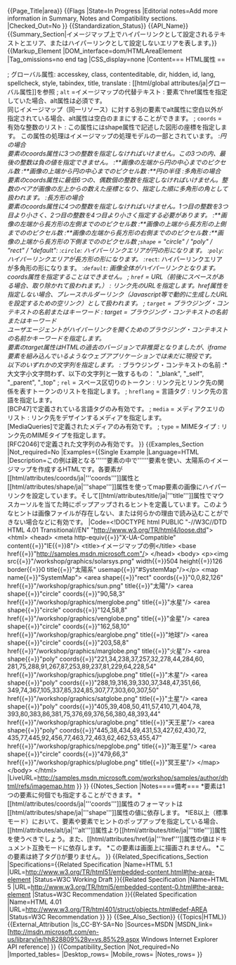 {{Page_Title|area}}
{{Flags
|State=In Progress
|Editorial notes=Add more information in Summary, Notes and Compatibility sections.
|Checked_Out=No
}}
{{Standardization_Status}}
{{API_Name}}
{{Summary_Section|イメージマップ上でハイパーリンクとして設定されるテキストとエリア、またはハイパーリンクとして設定しないエリアを表します。}}
{{Markup_Element
|DOM_interface=dom/HTMLAreaElement
|Tag_omissions=no end tag
|CSS_display=none
|Content=== HTML属性 ==

; グローバル属性<nowiki>:</nowiki> accesskey, class, contenteditable, dir, hidden, id, lang, spellcheck, style, tabindex, title, translate
: [[html/global attributes/ja|グローバル属性]]を参照
; <code>alt</code> =イメージマップの代替テキスト
: <area>要素でhref属性を指定していた場合、alt属性は必須です。<br/>同じイメージマップ（同一リソース）に対する別の<area>要素でalt属性に空白以外が指定されている場合、alt属性は空白のままにすることができます。
; <code>coords</code> = 有効な整数のリスト
: この属性にはshape属性で記述した図形の座標を指定します。 この属性の処理はイメージマップの処理モデルの一部とされています。
:*円の場合<br /><area>要素のcoords属性に3つの整数を指定しなければいけません。この3つの内、最後の整数は負の値を指定できません。
:**画像の左端から円の中心までのピクセル数
:**画像の上端から円の中心までのピクセル数
:**円の半径
:*多角形の場合<br /><area>要素のcoords属性に最低6つの、偶数個の整数を指定しなければいけません。整数のペアが画像の左上からの数えた座標となり、指定した順に多角形の角として扱われます。
:*長方形の場合<br /><area>要素のcoords属性に4つの整数を指定しなければいけません。1つ目の整数を3つ目より小さく、2つ目の整数を4つ目より小さく指定する必要があります。
:**画像の左端から長方形の左側までののピクセル数
:**画像の上端から長方形の上側までののピクセル数
:**画像の左端から長方形の右側までののピクセル数
:**画像の上端から長方形の下側までののピクセル数
;<code>shape</code> = "circle" / "poly" / "rect" / "default":
:*<code>circle</code>: ハイパーリンクエリアが円の形になります。
:*<code>poly</code>: ハイパーリンクエリアが長方形の形になります。
:*<code>rect</code>: ハイパーリンクエリアが多角形の形になります。
:*<code>default</code>: 画像全体がハイパーリンクとなります。coords属性を指定することはできません。
; <code>href</code> = URL（前後にスペースがある場合、取り除かれて扱われます。）
: リンク先のURLを指定します。href属性を指定しない場合、プレースホルダーリンク（Javascript等で動的に生成したURLを設定するための空リンク）として扱われます。
; <code>target</code> = ブラウジング・コンテキストの名前またはキーワード
: target = ブラウジング・コンテキストの名前またはキーワード<br/>ユーザエージェントがハイパーリンクを開くためのブラウジング・コンテキストの名前かキーワードを指定します。<br /><a>要素のtarget属性はHTMLの過去のバージョンで非推奨となりましたが、iframe要素を組み込んでいるようなウェブアプリケーションでは未だに現役です。<br />以下のいずれかの文字列を指定します。
:* ブラウジング・コンテキストの名前
:* 大文字小文字問わず、以下の文字列と一致するもの： "_blank", "_self", "_parent", "_top"
; <code>rel</code> = スペース区切りのトークン
: リンク元とリンク先の関係を表すトークンのリストを指定します。
; <code>hreflang</code> = 言語タグ
: リンク先の言語を指定します。<br/>[BCP47]で定義されている言語タグのみ有効です。
; <code>media</code> = メディアクエリのリスト
: リンク先をデザインするメディアを指定します。<br/>[MediaQueries]で定義されたメディアのみ有効です。
; <code>type</code> = MIMEタイプ
: リンク先のMIMEタイプを指定します。<br/>[RFC2046]で定義された文字列のみ有効です。
}}
{{Examples_Section
|Not_required=No
|Examples={{Single Example
|Language=HTML
|Description=この例は親となる'''<map>'''要素の中で'''<area>'''要素を使い、太陽系のイメージマップを作成するHTMLです。各<area>要素が[[html/attributes/coords/ja|'''coords''']]属性と[[html/attributes/shape/ja|'''shape''']]属性を使ってmap要素の画像にハイパーリンクを設定しています。そして[[html/attributes/title/ja|'''title''']]属性でマウスカーソルを当てた時にポップアップされるヒントを定義しています。このようなヒントは画像ファイルが存在しない、または何らかの理由で読み込むことができない場合などに有効です。
|Code=&lt;!DOCTYPE html PUBLIC "-//W3C//DTD HTML 4.01 Transitional//EN" 
  "http://www.w3.org/TR/html4/loose.dtd"&gt;
&lt;html&gt;
&lt;head&gt;
 &lt;meta http-equiv{{=}}"X-UA-Compatible" content{{=}}"IE{{=}}8"/&gt;
  &lt;title&gt;イメージマップの例&lt;/title&gt;
  &lt;base href{{=}}"http://samples.msdn.microsoft.com"/&gt;
&lt;/head&gt;
&lt;body&gt;
&lt;p&gt;&lt;img src{{=}}"/workshop/graphics/solarsys.png" width{{=}}504 height{{=}}126 border{{=}}0
    title{{=}}"太陽系" usemap{{=}}"#SystemMap"/&gt;&lt;/p&gt;
  &lt;map name{{=}}"SystemMap"&gt;
	  &lt;area shape{{=}}"rect" coords{{=}}"0,0,82,126"
	    href{{=}}"/workshop/graphics/sun.png" title{{=}}"太陽"/&gt;
	  &lt;area shape{{=}}"circle" coords{{=}}"90,58,3"
	    href{{=}}"/workshop/graphics/merglobe.png" title{{=}}"水星"/&gt;
	  &lt;area shape{{=}}"circle" coords{{=}}"124,58,8"
	    href{{=}}"/workshop/graphics/venglobe.png" title{{=}}"金星"/&gt;
	  &lt;area shape{{=}}"circle" coords{{=}}"162,58,10"
	    href{{=}}"/workshop/graphics/earglobe.png" title{{=}}"地球"/&gt;
	  &lt;area shape{{=}}"circle" coords{{=}}"203,58,8"
	    href{{=}}"/workshop/graphics/marglobe.png" title{{=}}"火星"/&gt;
	  &lt;area shape{{=}}"poly" coords{{=}}"221,34,238,37,257,32,278,44,284,60,
	    281,75,288,91,267,87,253,89,237,81,229,64,228,54"
	    href{{=}}"/workshop/graphics/jupglobe.png" title{{=}}"木星"/&gt;
	  &lt;area shape{{=}}"poly" coords{{=}}"288,19,316,39,330,37,348,47,351,66,
	    349,74,367,105,337,85,324,85,307,77,303,60,307,50"
	    href{{=}}"/workshop/graphics/satglobe.png" title{{=}}"土星"/&gt;
	  &lt;area shape{{=}}"poly" coords{{=}}"405,39,408,50,411,57,410,71,404,78,
	    393,80,383,86,381,75,376,69,376,56,380,48,393,44"
	    href{{=}}"/workshop/graphics/uraglobe.png" title{{=}}"天王星"/&gt;
	  &lt;area shape{{=}}"poly" coords{{=}}"445,38,434,49,431,53,427,62,430,72,
	    435,77,445,92,456,77,463,72,463,62,462,53,455,47"
	    href{{=}}"/workshop/graphics/nepglobe.png" title{{=}}"海王星"/&gt;
	  &lt;area shape{{=}}"circle" coords{{=}}"479,66,3"
	    href{{=}}"/workshop/graphics/pluglobe.png" title{{=}}"冥王星"/&gt;
  &lt;/map&gt;
&lt;/body&gt;
&lt;/html&gt;
|LiveURL=http://samples.msdn.microsoft.com/workshop/samples/author/dhtml/refs/imagemap.htm
}}
}}
{{Notes_Section
|Notes====備考===
*<area>要素は1つの<map>要素に何個でも指定することができます。
*[[html/attributes/coords/ja|'''coords''']]属性のフォーマットは[[html/attributes/shape/ja|'''shape''']]属性の値に依存します。
*IE8以上（標準モード）において、<img>要素や<map>要素でヒントのポップアップを指定している場合、[[html/attributes/alt/ja|'''alt''']]属性より[[html/attributes/title/ja|'''title''']]属性を使うべきでしょう。また、[[html/attributes/href/ja|'''href''']]属性の値はドキュメント互換モードに依存します。
*この要素は画面上に描画されません。
*この要素は終了タグ(</area>)が要りません。
}}
{{Related_Specifications_Section
|Specifications={{Related Specification
|Name=HTML 5.1
|URL=http://www.w3.org/TR/html51/embedded-content.html#the-area-element
|Status=W3C Working Draft
}}{{Related Specification
|Name=HTML 5
|URL=http://www.w3.org/TR/html5/embedded-content-0.html#the-area-element
|Status=W3C Recommendation
}}{{Related Specification
|Name=HTML 4.01
|URL=http://www.w3.org/TR/html401/struct/objects.html#edef-AREA
|Status=W3C Recommendation
}}
}}
{{See_Also_Section}}
{{Topics|HTML}}
{{External_Attribution
|Is_CC-BY-SA=No
|Sources=MSDN
|MSDN_link=[http://msdn.microsoft.com/en-us/library/ie/hh828809%28v=vs.85%29.aspx Windows Internet Explorer API reference]
}}
{{Compatibility_Section
|Not_required=No
|Imported_tables=
|Desktop_rows=
|Mobile_rows=
|Notes_rows=
}}